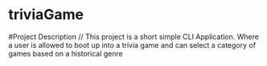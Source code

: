 # triviaGame

#Project Description 
// This project is a short simple CLI Application. Where a user is allowed to boot up into a trivia game and can select a  category of games based on a historical genre      

